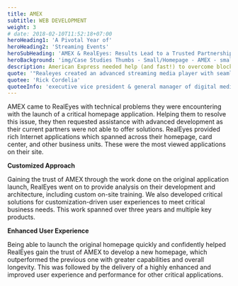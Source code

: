 ```yaml
---
title: AMEX
subtitle: WEB DEVELOPMENT
weight: 3
# date: 2018-02-10T11:52:18+07:00
heroHeading1: 'A Pivotal Year of'
heroHeading2: 'Streaming Events'
heroSubHeading: 'AMEX & RealEyes: Results Lead to a Trusted Partnership'
heroBackground: 'img/Case Studies Thumbs - Small/Homepage - AMEX - small.jpg'
description: American Express needed help (and fast!) to overcome blockers to launch a major web redesign on time. RealEyes diagnosed and resolved the issues quickly and AMEX hit their launch milestones. A partnership began..
quote: '"Realeyes created an advanced streaming media player with seamless clientside ad stitching for desktop and mobile web, worked as a trusted and valued partner to determine the best format and test multiple levels of redundancy, failover architecture and delivery."'
quotee: 'Rick Cordelia'
quoteeInfo: 'executive vice president & general manager of digital media, NBC Sports Group'
---
```


AMEX came to RealEyes with technical problems they were encountering with the launch of a critical homepage application. Helping them to resolve this issue, they then requested assistance with advanced development as their current partners were not able to offer solutions. RealEyes provided rich Internet applications which spanned across their homepage, card center, and other business units. These were the most viewed applications on their site.

**Customized Approach**

Gaining the trust of AMEX through the work done on the original application launch, RealEyes went on to provide analysis on their development and architecture, including custom on-site training. We also developed critical solutions for customization-driven user experiences to meet critical business needs. This work spanned over three years and multiple key products.

**Enhanced User Experience**

Being able to launch the original homepage quickly and confidently helped RealEyes gain the trust of AMEX to develop a new homepage, which outperformed the previous one with greater capabilities and overall longevity. This was followed by the delivery of a highly enhanced and improved user experience and performance for other critical applications.
